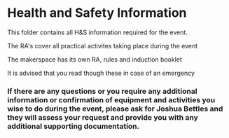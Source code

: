 # Health and Safety Information

This folder contains all H&S information required for the event. 

The RA's cover all practical activites taking place during the event

The makerspace has its own RA, rules and induction booklet

It is advised that you read though these in case of an emergency

### If there are any questions or you require any additional information or confirmation of equipment and activities you wise to do during the event, please ask for Joshua Bettles and they will assess your request and provide you with any additional supporting documentation.
